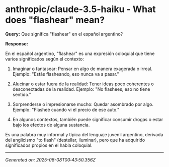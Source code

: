 # anthropic/claude-3.5-haiku - What does "flashear" mean?

**Query:** Que significa "flashear" en el español argentino?



**Response:**

En el español argentino, "flashear" es una expresión coloquial que tiene varios significados según el contexto:

1. Imaginar o fantasear: Pensar en algo de manera exagerada o irreal.
Ejemplo: "Estás flasheando, eso nunca va a pasar."

2. Alucinar o estar fuera de la realidad: Tener ideas poco coherentes o desconectadas de la realidad.
Ejemplo: "No flashees, eso no tiene sentido."

3. Sorprenderse o impresionarse mucho: Quedar asombrado por algo.
Ejemplo: "Flasheé cuando vi el precio de ese auto."

4. En algunos contextos, también puede significar consumir drogas o estar bajo los efectos de alguna sustancia.

Es una palabra muy informal y típica del lenguaje juvenil argentino, derivada del anglicismo "to flash" (destellar, iluminar), pero que ha adquirido significados propios en el habla coloquial.

---
*Generated on: 2025-08-08T00:43:50.356Z*
